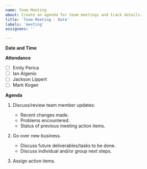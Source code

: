```yaml
---
name: Team Meeting
about: Create an agenda for team meetings and track details.
title: 'Team Meeting - Date'
labels: 'meeting'
assignees: ''

---
```


**Date and Time**

**Attendance**

- [ ] Emily Perica
- [ ] Ian Algenio
- [ ] Jackson Lippert
- [ ] Mark Kogan

**Agenda**
1. Discuss/review team member updates:
   - Recent changes made.
   - Problems encountered.
   - Status of previous meeting action items.

1. Go over new business.
   - Discuss future deliverables/tasks to be done.
   - Discuss individual and/or group next steps.
  
1. Assign action items.
